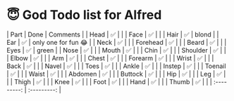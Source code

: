 # 😇 God Todo list for Alfred

| Part | Done | Comments |
| Head | ✅ |  |
| Face | ✅ |  |
| Hair | ✅ | blond |
| Ear | ✅ | only one for fun 😂 |
| Neck | ✅ |  |
| Forehead | ✅ |  |
| Beard | ✅ |  |
| Eyes | ✅ | green |
| Nose | ✅ |  |
| Mouth | ✅ |  |
| Chin | ✅ |  |
| Shoulder | ✅ |  |
| Elbow | ✅ |  |
| Arm | ✅ |  |
| Chest | ✅ |  |
| Forearm | ✅ |  |
| Wrist | ✅ |  |
| Back | ✅ |  |
| Navel | ✅ |  |
| Toes | ✅ |  |
| Ankle | ✅ |  |
| Instep | ✅ |  |
| Toenail | ✅ |  |
| Waist | ✅ |  |
| Abdomen | ✅ |  |
| Buttock | ✅ |  |
| Hip | ✅ |  |
| Leg | ✅ |  |
| Thigh | ✅ |  |
| Knee | ✅ |  |
| Foot | ✅ |  |
| Hand | ✅ |  |
| Thumb | ✅ |  |
| :---------: | :---------: |
